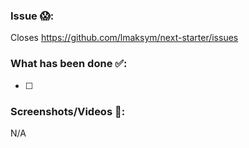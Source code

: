 ### Issue 😱:

Closes https://github.com/lmaksym/next-starter/issues

### What has been done ✅:

- [ ]

### Screenshots/Videos 🎥:

N/A